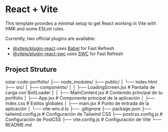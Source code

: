 # React + Vite

This template provides a minimal setup to get React working in Vite with HMR and some ESLint rules.

Currently, two official plugins are available:

- [@vitejs/plugin-react](https://github.com/vitejs/vite-plugin-react/blob/main/packages/plugin-react/README.md) uses [Babel](https://babeljs.io/) for Fast Refresh
- [@vitejs/plugin-react-swc](https://github.com/vitejs/vite-plugin-react-swc) uses [SWC](https://swc.rs/) for Fast Refresh

## Project Struture

oslar-code-portfolio/
├── node_modules/
├── public/
│ └── index.html
├── src/
│ ├── components/
│ │ ├── LoadingScreen.jsx # Pantalla de carga con BoltLoader
│ │ ├── MainContent.jsx # Contenido principal de tu portfolio
│ ├── App.jsx # Componente principal de la aplicación
│ ├── index.css # Estilos globales
│ ├── main.jsx # Punto de entrada de la aplicación
│ └── vite-env.d.ts
├── .gitignore
├── package.json
├── tailwind.config.js # Configuración de Tailwind CSS
├── postcss.config.js # Configuración de PostCSS
├── vite.config.js # Configuración de Vite
└── README.md
